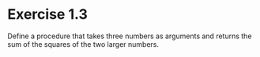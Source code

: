 # Exercise 1.3

Define a procedure that takes three numbers as arguments and returns the sum of the squares of the two larger numbers.